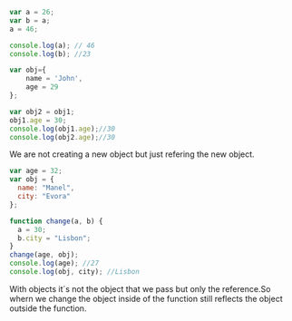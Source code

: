 ```javascript
var a = 26;
var b = a;
a = 46;

console.log(a); // 46
console.log(b); //23

var obj={
    name = 'John',
    age = 29
};

var obj2 = obj1;
obj1.age = 30;
console.log(obj1.age);//30
console.log(obj2.age);//30
```

We are not creating a new object but just refering the new object.

```javascript
var age = 32;
var obj = {
  name: "Manel",
  city: "Evora"
};

function change(a, b) {
  a = 30;
  b.city = "Lisbon";
}
change(age, obj);
console.log(age); //27
console.log(obj, city); //Lisbon
```

With objects it´s not the object that we pass but only the reference.So whern we change the object inside of the function still reflects the object outside the function.
